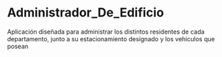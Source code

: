 # Administrador_De_Edificio
Aplicación diseñada para administrar los distintos residentes de cada departamento, junto a su estacionamiento designado y los vehículos que posean  
